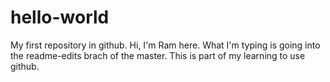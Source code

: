 # hello-world
My first repository in github.
Hi, I'm Ram here. What I'm typing is going into the readme-edits brach of the master. This is part of my learning to use github.
